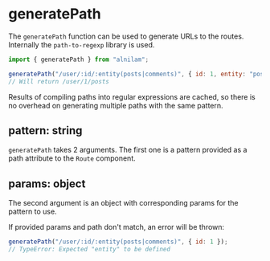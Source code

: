 # generatePath

The `generatePath` function can be used to generate URLs to the routes. Internally the `path-to-regexp` library is used.

```js
import { generatePath } from "alnilam";

generatePath("/user/:id/:entity(posts|comments)", { id: 1, entity: "posts" });
// Will return /user/1/posts
```

Results of compiling paths into regular expressions are cached, so there is no overhead on generating multiple paths with the same pattern.

## pattern: string

`generatePath` takes 2 arguments. The first one is a pattern provided as a path attribute to the `Route` component.

## params: object

The second argument is an object with corresponding params for the pattern to use.

If provided params and path don't match, an error will be thrown:

```js
generatePath("/user/:id/:entity(posts|comments)", { id: 1 });
// TypeError: Expected "entity" to be defined
```
